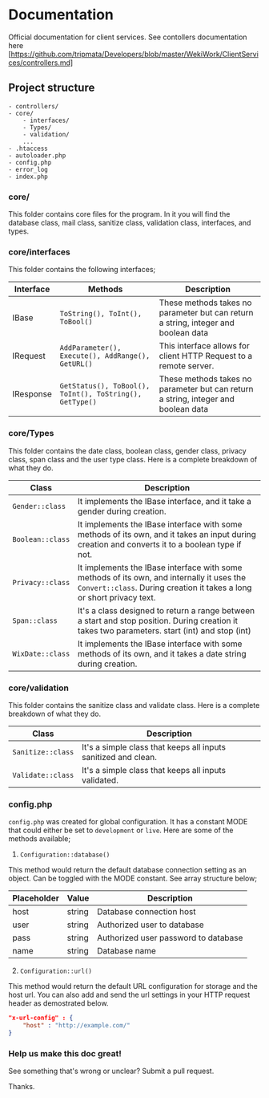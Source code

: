 # Documentation
Official documentation for client services. See contollers documentation here [https://github.com/tripmata/Developers/blob/master/WekiWork/ClientServices/controllers.md]

## Project structure
```plain
- controllers/
- core/
    - interfaces/
    - Types/
    - validation/
    ...
- .htaccess
- autoloader.php
- config.php
- error_log
- index.php
```

### core/
This folder contains core files for the program. In it you will find the database class, mail class, sanitize class, validation class, interfaces, and types.

### core/interfaces
This folder contains the following interfaces;

Interface | Methods | Description
----------|---------|------------
IBase | ```ToString(), ToInt(), ToBool()``` | These methods takes no parameter but can return a string, integer and boolean data
IRequest | ```AddParameter(), Execute(), AddRange(), GetURL()``` | This interface allows for client HTTP Request to a remote server.
IResponse | ```GetStatus(), ToBool(), ToInt(), ToString(), GetType()``` | These methods takes no parameter but can return a string, integer and boolean data

### core/Types
This folder contains the date class, boolean class, gender class, privacy class, span class and the user type class. Here is a complete breakdown of what they do.

Class | Description
------|------------
```Gender::class``` | It implements the IBase interface, and it take a gender during creation. 
```Boolean::class``` | It implements the IBase interface with some methods of its own, and it takes an input during creation and converts it to a boolean type if not.
```Privacy::class``` | It implements the IBase interface with some methods of its own, and internally it uses the ```Convert::class```. During creation it takes a long or short privacy text.
```Span::class``` | It's a class designed to return a range between a start and stop position. During creation it takes two parameters. start (int) and stop (int)
```WixDate::class``` | It implements the IBase interface with some methods of its own, and it takes a date string during creation.

### core/validation
This folder contains the sanitize class and validate class. Here is a complete breakdown of what they do.

Class | Description
------|------------
```Sanitize::class``` | It's a simple class that keeps all inputs sanitized and clean.
```Validate::class``` | It's a simple class that keeps all inputs validated.


### config.php
```config.php``` was created for global configuration. It has a constant MODE that could either be set to ```development``` or ```live```. Here are some of the methods available;

1. ```Configuration::database()```

This method would return the default database connection setting as an object. Can be toggled with the MODE constant. See array structure below;

Placeholder | Value | Description
------------|-------|------------
host | string | Database connection host
user | string | Authorized user to database
pass | string | Authorized user password to database
name | string | Database name 

2. ```Configuration::url()```

This method would return the default URL configuration for storage and the host url. You can also add and send the url settings in your HTTP request header as demostrated below.

```json
"x-url-config" : {
    "host" : "http://example.com/"
}
```

### Help us make this doc great!

See something that's wrong or unclear? Submit a pull request.

Thanks.
